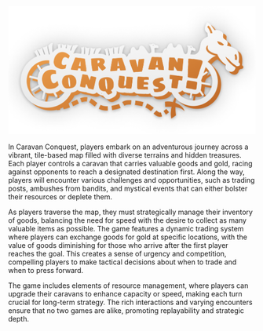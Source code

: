 ![Caravan Conquest](./assets/images/logo/caravan_conquest_logo_orange_shadow.png)

In Caravan Conquest, players embark on an adventurous journey across a vibrant,
tile-based map filled with diverse terrains and hidden treasures. Each player
controls a caravan that carries valuable goods and gold, racing against opponents
to reach a designated destination first. Along the way, players will encounter
various challenges and opportunities, such as trading posts, ambushes from bandits,
and mystical events that can either bolster their resources or deplete them.

As players traverse the map, they must strategically manage their inventory of goods,
balancing the need for speed with the desire to collect as many valuable items
as possible. The game features a dynamic trading system where players can exchange
goods for gold at specific locations, with the value of goods diminishing for those
who arrive after the first player reaches the goal. This creates a sense of urgency
and competition, compelling players to make tactical decisions about when to trade
and when to press forward.

The game includes elements of resource management, where players can upgrade their
caravans to enhance capacity or speed, making each turn crucial for long-term strategy.
The rich interactions and varying encounters ensure that no two games are alike,
promoting replayability and strategic depth.
